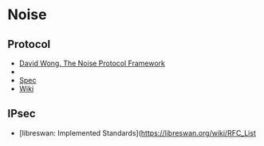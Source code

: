# Noise

## Protocol
* [David Wong. The Noise Protocol Framework](https://www.youtube.com/watch?v=ceGTgqypwnQ)
* [](https://permutationbasedcrypto.org/2018/slides/David_Wong.pdf)
* [Spec](https://noiseprotocol.org/noise.html)
* [Wiki](https://github.com/noiseprotocol/noise_wiki/wiki)

## IPsec
* [libreswan: Implemented Standards](https://libreswan.org/wiki/RFC_List
